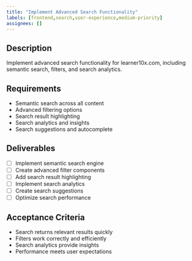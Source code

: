 ```yaml
---
title: "Implement Advanced Search Functionality"
labels: [frontend,search,user-experience,medium-priority]
assignees: []
---
```



## Description
Implement advanced search functionality for learner10x.com, including semantic search, filters, and search analytics.

## Requirements
- Semantic search across all content
- Advanced filtering options
- Search result highlighting
- Search analytics and insights
- Search suggestions and autocomplete

## Deliverables
- [ ] Implement semantic search engine
- [ ] Create advanced filter components
- [ ] Add search result highlighting
- [ ] Implement search analytics
- [ ] Create search suggestions
- [ ] Optimize search performance

## Acceptance Criteria
- Search returns relevant results quickly
- Filters work correctly and efficiently
- Search analytics provide insights
- Performance meets user expectations

